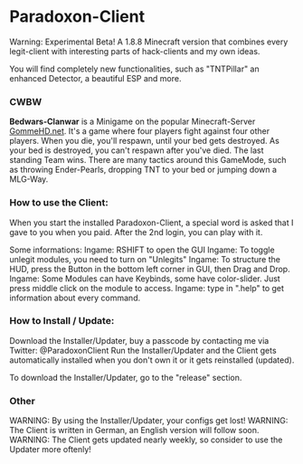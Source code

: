# Paradoxon-Client

Warning: Experimental Beta!
A 1.8.8 Minecraft version that combines every legit-client with interesting parts of hack-clients and my own ideas.

You will find completely new functionalities, such as "TNTPillar" an enhanced Detector, a beautiful ESP and more.

### CWBW
**Bedwars-Clanwar** is a Minigame on the popular Minecraft-Server [GommeHD.net](gommehd.net).
It's a game where four players fight against four other players.
When you die, you'll respawn, until your bed gets destroyed. As your bed is destroyed, you can't respawn after you've died.
The last standing Team wins.
There are many tactics around this GameMode, such as throwing Ender-Pearls, dropping TNT to your bed or jumping down a MLG-Way.




### How to use the Client:

When you start the installed Paradoxon-Client, a special word is asked that I gave to you when you paid.
After the 2nd login, you can play with it.

Some informations:
Ingame: RSHIFT to open the GUI
Ingame: To toggle unlegit modules, you need to turn on "Unlegits"
Ingame: To structure the HUD, press the Button in the bottom left corner in GUI, then Drag and Drop.
Ingame: Some Modules can have Keybinds, some have color-slider. Just press middle click on the module to access.
Ingame: type in ".help" to get information about every command.


### How to Install / Update:

Download the Installer/Updater, buy a passcode by contacting me via Twitter: @ParadoxonClient
Run the Installer/Updater and the Client gets automatically installed when you don't own it or it gets reinstalled (updated). 

To download the Installer/Updater, go to the "release" section.

### Other

WARNING: By using the Installer/Updater, your configs get lost!
WARNING: The Client is written in German, an English version will follow soon.
WARNING: The Client gets updated nearly weekly, so consider to use the Updater more oftenly!
